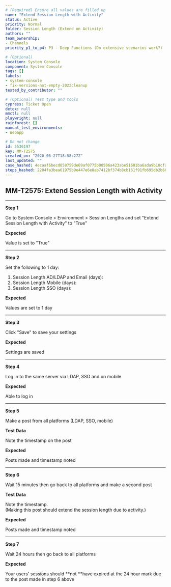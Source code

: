 ```yaml
---
# (Required) Ensure all values are filled up
name: "Extend Session Length with Activity"
status: Active
priority: Normal
folder: Session Length (Extend on Activity)
authors: ""
team_ownership: 
- Channels
priority_p1_to_p4: P3 - Deep Functions (Do extensive scenarios work?)

# (Optional)
location: System Console
component: System Console
tags: []
labels: 
- system-console
- fix-versions-not-empty-2022cleanup
tested_by_contributor: ""

# (Optional) Test type and tools
cypress: Ticket Open
detox: null
mmctl: null
playwright: null
rainforest: []
manual_test_environments: 
- Webapp

# Do not change
id: 5536197
key: MM-T2575
created_on: "2020-05-27T18:58:27Z"
last_updated: ""
case_hashed: 4ecaaf6becd058759de69af0775b00506a423abe51601ba6ada9b10cfa9be55b765bb75e273c5c6d64858c836b1f2d1b
steps_hashed: 2204fa3bea61975b9e447e6e8ab7412bf374b8cb161f91fb695db2b605e40269066fd9dfff900ee33d8f9207114f2410
---
```


<!-- (Auto-generated) Based on frontmatter's "key" and "name" -->

## MM-T2575: Extend Session Length with Activity

---

**Step 1**

Go to System Console > Environment > Session Lengths and set "Extend Session Length with Activity" to "True"

**Expected**

Value is set to "True"

---

**Step 2**

Set the following to 1 day:

1. Session Length AD/LDAP and Email (days):
2. Session Length Mobile (days):
3. Session Length SSO (days):

**Expected**

Values are set to 1 day

---

**Step 3**

Click "Save" to save your settings

**Expected**

Settings are saved

---

**Step 4**

Log in to the same server via LDAP, SSO and on mobile

**Expected**

Able to log in

---

**Step 5**

Make a post from all platforms (LDAP, SSO, mobile)

**Test Data**

Note the timestamp on the post

**Expected**

Posts made and timestamp noted

---

**Step 6**

Wait 15 minutes then go back to all platforms and make a second post

**Test Data**

Note the timestamp.\
(Making this post should extend the session length due to activity.)

**Expected**

Posts made and timestamp noted

---

**Step 7**

Wait 24 hours then go back to all platforms

**Expected**

Your users' sessions should \*\*not \*\*have expired at the 24 hour mark due to the post made in step 6 above
